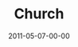 ---
layout: message
category: message
series: "The Story"
title: "Church"
date: 2011-05-07-00-00
message_id: 670
audio-description: "Brian Tome talks about the role of the Church in God's story."
audio: "http://s3.amazonaws.com/crossroadsaudiomessages/thestory07.mp3"
audio-title: "Church"
audio-duration: "50:05"
program-description: "The Story&#58; Church Program"
program: "http://www.crossroads.net/players/media/hq/05_07-08_11Program.pdf"
program-title: "Church"
video-description: "Brian Tome talks about the role of the Church in God's story."
video-title: "Church"
video: "https://s3.amazonaws.com/crossroadsvideomessages/thestory07.mp4"
video-poster: "https://www.crossroads.net/uploadedfiles/thestory07_still.jpg"
---